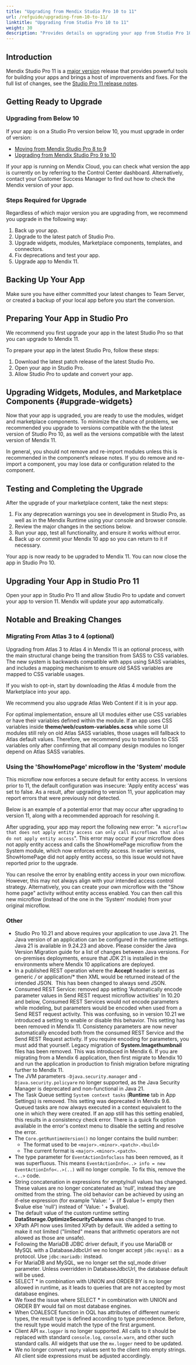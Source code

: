 ```yaml
---
title: "Upgrading from Mendix Studio Pro 10 to 11"
url: /refguide/upgrading-from-10-to-11/
linktitle: "Upgrading from Studio Pro 10 to 11"
weight: 30
description: "Provides details on upgrading your app from Studio Pro 10 to Studio Pro 11, including sections on converting your app and deprecated features."
---
```


## Introduction

Mendix Studio Pro 11 is a [major version](/releasenotes/studio-pro/lts-mts/#major-version) release that provides powerful tools for building your apps and brings a host of improvements and fixes. For the full list of changes, see the [Studio Pro 11 release notes](/releasenotes/studio-pro/11.0/).

## Getting Ready to Upgrade

### Upgrading from Below 10

If your app is on a Studio Pro version below 10, you must upgrade in order of version: 

* [Moving from Mendix Studio Pro 8 to 9](/refguide9/moving-from-8-to-9/)
* [Upgrading from Mendix Studio Pro 9 to 10](/refguide10/upgrading-from-9-to-10/)

If your app is running on Mendix Cloud, you can check what version the app is currently on by referring to the Control Center dashboard. Alternatively, contact your Customer Success Manager to find out how to check the Mendix version of your app.

### Steps Required for Upgrade

Regardless of which major version you are upgrading from, we recommend you upgrade in the following way:

1. Back up your app.
1. Upgrade to the latest patch of Studio Pro.
1. Upgrade widgets, modules, Marketplace components, templates, and connectors.
1. Fix deprecations and test your app.
1. Upgrade app to Mendix 11.

## Backing Up Your App

Make sure you have either committed your latest changes to Team Server, or created a backup of your local app before you start the conversion.

## Preparing Your App in Studio Pro 

We recommend you first upgrade your app in the latest Studio Pro so that you can upgrade to Mendix 11.

To prepare your app in the latest Studio Pro, follow these steps:

1. Download the latest patch release of the latest Studio Pro.
1. Open your app in Studio Pro.
1. Allow Studio Pro to update and convert your app.

## Upgrading Widgets, Modules, and Marketplace Components {#upgrade-widgets}

Now that your app is upgraded, you are ready to use the modules, widget and marketplace components. To minimize the chance of problems, we recommended you upgrade to versions compatible with the the latest version of Studio Pro 10, as well as the versions compatible with the latest version of Mendix 11.

In general, you should not remove and re-import modules unless this is recommended in the component’s release notes. If you do remove and re-import a component, you may lose data or configuration related to the component.

## Testing and Completing the Upgrade

After the upgrade of your marketplace content, take the next steps:

1. Fix any deprecation warnings you see in development in Studio Pro, as well as in the Mendix Runtime using your console and browser console.
1. Review the major changes in the sections below.
1. Run your app, test all functionality, and ensure it works without error.
1. Back up or commit your Mendix 10 app so you can return to it if necessary.

Your app is now ready to be upgraded to Mendix 11. You can now close the app in Studio Pro 10.

## Upgrading Your App in Studio Pro 11

Open your app in Studio Pro 11 and allow Studio Pro to update and convert your app to version 11. Mendix will update your app automatically.

## Notable and Breaking Changes

### Migrating From Atlas 3 to 4 (optional)

Upgrading from Atlas 3 to Atlas 4 in Mendix 11 is an optional process, with the main structural change being the transition from SASS to CSS variables. The new system is backwards compatible with apps using SASS variables, and includes a mapping mechanism to ensure old SASS variables are mapped to CSS variable usages. 

If you wish to opt-in, start by downloading the Atlas 4 module from the Marketplace into your app.

We recommend you also upgrade Atlas Web Content if it is in your app. 

For optimal implementation, ensure all UI modules either use CSS variables or have their variables defined within the module. If an app uses CSS variables inside **theme/web/custom-variables.scss** while some UI modules still rely on old Atlas SASS variables, those usages will fallback to Atlas default values. Therefore, we recommend you to transition to CSS variables only after confirming that all company design modules no longer depend on Atlas SASS variables.

### Using the 'ShowHomePage' microflow in the 'System' module

This microflow now enforces a secure default for entity access. In versions prior to 11, the default configuration was insecure: 'Apply entity access' was set to false. As a result, after upgrading to version 11, your application may report errors that were previously not detected.

Below is an example of a potential error that may occur after upgrading to version 11, along with a recommended approach for resolving it.

After upgrading, your app may report the following new error: "`A microflow that does not apply entity access can only call microflows that also do not apply entity access`". This error may occur if your microflow does not apply entity access and calls the ShowHomePage microflow from the System module, which now enforces entity access. In earlier versions, ShowHomePage did not apply entity access, so this issue would not have reported prior to the upgrade.

You can resolve the error by enabling entity access in your own microflow. However, this may not always align with your intended access control strategy. Alternatively, you can create your own microflow with the "Show home page" activity without entity access enabled. You can then call this new microflow (instead of the one in the 'System' module) from your original microflow.

### Other

* Studio Pro 10.21 and above requires your application to use Java 21. The Java version of an application can be configured in the runtime settings. Java 21 is available in 9.24.23 and above. Please consider the Java Version Migration guide for a list of changes between Java versions. For on-premises deployments, ensure that JDK 21 is installed in the environments where Mendix 10 applications are deployed.
* In a published REST operation where the **Accept** header is sent as generic */* or application/* then XML would be returned instead of the intended JSON.  This has been changed to always send JSON.
* Consumed REST Service: removed app setting 'Automatically encode parameter values in Send REST request microflow activities' In 10.20 and below, Consumed REST Services would not encode parameters while modeling, but parameters would be encoded when used from a Send REST request activity. This was confusing, so in version 10.21 we introduced a setting to enable or disable this behavior. This setting has been removed in Mendix 11. Consistency parameters are now never automatically encoded both from the consumed REST Service and the Send REST Request activity. If you require encoding for parameters, you must add that yourself. Legacy migration of **System.Imagethumbnail** files has been removed. This was introduced in Mendix 6. If you are migrating from a Mendix 6 application, then first migrate to Mendix 10 and run the application in production to finish migration before migrating further to Mendix 11.
* The JVM parameters `-Djava.security.manager` and `-Djava.security.policyare` no longer supported, as the Java Security Manager is deprecated and non-functional in Java 21.
* The Task Queue setting `System context tasks` (**Runtime** tab in App Settings) is removed. This setting was deprecated in Mendix 9.6. Queued tasks are now always executed in a context equivalent to the one in which they were created. If an app still has this setting enabled, this results in a consistency check error. There is a quick fix option available in the error's context menu to disable the setting and resolve the error.
* The `Core.getRuntimeVersion()` no longer contains the build number:
    * The format used to be `<major>.<minor>.<patch>.<build>`
    * The current format is `<major>.<minor>.<patch>`. 
* The type parameter for `EventActionInfoclass` has been removed, as it was superfluous. This means `EventActionInfo<..> info = new EventActionInfo<..>(..)` will no longer compile. To fix this, remove the `<..>` code.
* String concatenation in expressions for empty/null values has changed. These values are no longer concatenated as 'null', instead they are omitted from the string. The old behavior can be achieved by using an if-else expression (for example 'Value: ' + (if $value != empty then $value else 'null') instead of 'Value: ' + $value).
* The default value of the custom runtime setting **DataStorage.OptimizeSecurityColumns** was changed to true.
* XPath API now uses limited XPath by default. We added a setting to make it not limited ("limited" means that arithmetic operators are not allowed as those are unsafe).
* Following the MariaDB JDBC driver default, if you use MariaDB or MySQL with a DatabaseJdbcUrl   we no longer accept `jdbc:mysql:` as a protocol. Use `jdbc:mariadb:` instead.
* For MariaDB and MySQL, we no longer set the sql_mode driver parameter. Unless overridden in DatabaseJdbcUrl, the database default will be used.
* SELECT * in combination with UNION and ORDER BY is no longer allowed in runtime, as it leads to queries that are not accepted by most database engines.
* We fixed the issue where SELECT * in combination with UNION and ORDER BY would fail on most database engines.
* When COALESCE function in OQL has attributes of different numeric types, the result type is defined according to type precedence. Before, the result type would match the type of the first argument.
* Client API `mx.logger` is no longer supported. All calls to it should be replaced with standard `console.log`, `console.warn`, and other such standard calls. All widgets that use the `mx.logger` need to be updated. 
* We no longer convert `empty` values sent to the client into empty strings. All client side expressions must be adjusted accordingly.
